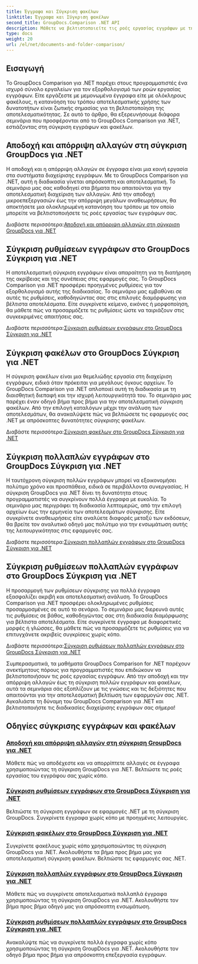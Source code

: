 ```yaml
---
title: Έγγραφα και Σύγκριση φακέλων
linktitle: Έγγραφα και Σύγκριση φακέλων
second_title: GroupDocs.Comparison .NET API
description: Μάθετε να βελτιστοποιείτε τις ροές εργασίας εγγράφων με τη σύγκριση GroupDocs για εκπαιδευτικά προγράμματα .NET. Αποδεχτείτε, απορρίψτε τις αλλαγές και συγκρίνετε έγγραφα και φακέλους χωρίς κόπο.
type: docs
weight: 20
url: /el/net/documents-and-folder-comparison/
---
```

## Εισαγωγή

Το GroupDocs Comparison για .NET παρέχει στους προγραμματιστές ένα ισχυρό σύνολο εργαλείων για τον εξορθολογισμό των ροών εργασίας εγγράφων. Είτε εργάζεστε με μεμονωμένα έγγραφα είτε με ολόκληρους φακέλους, η κατανόηση του τρόπου αποτελεσματικής χρήσης των δυνατοτήτων είναι ζωτικής σημασίας για τη βελτιστοποίηση της αποτελεσματικότητας. Σε αυτό το άρθρο, θα εξερευνήσουμε διάφορα σεμινάρια που προσφέρονται από το GroupDocs Comparison για .NET, εστιάζοντας στη σύγκριση εγγράφων και φακέλων.

## Αποδοχή και απόρριψη αλλαγών στη σύγκριση GroupDocs για .NET

Η αποδοχή και η απόρριψη αλλαγών σε έγγραφα είναι μια κοινή εργασία στα συστήματα διαχείρισης εγγράφων. Με το GroupDocs Comparison για .NET, αυτή η διαδικασία γίνεται απρόσκοπτη και αποτελεσματική. Το σεμινάριο μας σας καθοδηγεί στα βήματα που απαιτούνται για την αποτελεσματική διαχείριση των αλλαγών. Από την αποδοχή μικροεπεξεργασιών έως την απόρριψη μεγάλων αναθεωρήσεων, θα αποκτήσετε μια ολοκληρωμένη κατανόηση του τρόπου με τον οποίο μπορείτε να βελτιστοποιήσετε τις ροές εργασίας των εγγράφων σας.

 Διαβάστε περισσότερα:[Αποδοχή και απόρριψη αλλαγών στη σύγκριση GroupDocs για .NET](./accept-reject-changes-dotnet/)

## Σύγκριση ρυθμίσεων εγγράφων στο GroupDocs Σύγκριση για .NET

Η αποτελεσματική σύγκριση εγγράφων είναι απαραίτητη για τη διατήρηση της ακρίβειας και της συνέπειας στις εφαρμογές σας. Το GroupDocs Comparison για .NET προσφέρει προηγμένες ρυθμίσεις για τον εξορθολογισμό αυτής της διαδικασίας. Το σεμινάριο μας εμβαθύνει σε αυτές τις ρυθμίσεις, καθοδηγώντας σας στις επιλογές διαμόρφωσης για βέλτιστα αποτελέσματα. Είτε συγκρίνετε κείμενο, εικόνες ή μορφοποίηση, θα μάθετε πώς να προσαρμόζετε τις ρυθμίσεις ώστε να ταιριάζουν στις συγκεκριμένες απαιτήσεις σας.

 Διαβάστε περισσότερα:[Σύγκριση ρυθμίσεων εγγράφων στο GroupDocs Σύγκριση για .NET](./compare-documents-settings-dotnet/)

## Σύγκριση φακέλων στο GroupDocs Σύγκριση για .NET

Η σύγκριση φακέλων είναι μια θεμελιώδης εργασία στη διαχείριση εγγράφων, ειδικά όταν πρόκειται για μεγάλους όγκους αρχείων. Το GroupDocs Comparison για .NET απλοποιεί αυτή τη διαδικασία με τη διαισθητική διεπαφή και την ισχυρή λειτουργικότητά του. Το σεμινάριο μας παρέχει έναν οδηγό βήμα προς βήμα για την αποτελεσματική σύγκριση φακέλων. Από την επιλογή καταλόγων μέχρι την ανάλυση των αποτελεσμάτων, θα ανακαλύψετε πώς να βελτιώσετε τις εφαρμογές σας .NET με απρόσκοπτες δυνατότητες σύγκρισης φακέλων.

 Διαβάστε περισσότερα:[Σύγκριση φακέλων στο GroupDocs Σύγκριση για .NET](./compare-folders-dotnet/)

## Σύγκριση πολλαπλών εγγράφων στο GroupDocs Σύγκριση για .NET

Η ταυτόχρονη σύγκριση πολλών εγγράφων μπορεί να εξοικονομήσει πολύτιμο χρόνο και προσπάθεια, ειδικά σε περιβάλλοντα συνεργασίας. Η σύγκριση GroupDocs για .NET δίνει τη δυνατότητα στους προγραμματιστές να συγκρίνουν πολλά έγγραφα με ευκολία. Το σεμινάριο μας περιγράφει τη διαδικασία λεπτομερώς, από την επιλογή αρχείων έως την ερμηνεία των αποτελεσμάτων σύγκρισης. Είτε συγκρίνετε αναθεωρήσεις είτε αναλύετε διαφορές μεταξύ των εκδόσεων, θα βρείτε τον αναλυτικό οδηγό μας πολύτιμο για την ενσωμάτωση αυτής της λειτουργικότητας στις εφαρμογές σας.

 Διαβάστε περισσότερα:[Σύγκριση πολλαπλών εγγράφων στο GroupDocs Σύγκριση για .NET](./compare-multiple-documents-dotnet/)

## Σύγκριση ρυθμίσεων πολλαπλών εγγράφων στο GroupDocs Σύγκριση για .NET

Η προσαρμογή των ρυθμίσεων σύγκρισης για πολλά έγγραφα εξασφαλίζει ακριβή και αποτελεσματική ανάλυση. Το GroupDocs Comparison για .NET προσφέρει ολοκληρωμένες ρυθμίσεις προσαρμοσμένες σε αυτό το σενάριο. Το σεμινάριο μας διερευνά αυτές τις ρυθμίσεις σε βάθος, καθοδηγώντας σας στη διαδικασία διαμόρφωσης για βέλτιστα αποτελέσματα. Είτε συγκρίνετε έγγραφα με διαφορετικές μορφές ή γλώσσες, θα μάθετε πώς να προσαρμόζετε τις ρυθμίσεις για να επιτυγχάνετε ακριβείς συγκρίσεις χωρίς κόπο.

 Διαβάστε περισσότερα:[Σύγκριση ρυθμίσεων πολλαπλών εγγράφων στο GroupDocs Σύγκριση για .NET](./compare-multiple-documents-settings-dotnet/)

Συμπερασματικά, τα μαθήματα GroupDocs Comparison for .NET παρέχουν ανεκτίμητους πόρους για προγραμματιστές που επιδιώκουν να βελτιστοποιήσουν τις ροές εργασίας εγγράφων. Από την αποδοχή και την απόρριψη αλλαγών έως τη σύγκριση πολλών εγγράφων και φακέλων, αυτά τα σεμινάρια σάς εξοπλίζουν με τις γνώσεις και τις δεξιότητες που απαιτούνται για την αποτελεσματική βελτίωση των εφαρμογών σας .NET. Αγκαλιάστε τη δύναμη του GroupDocs Comparison για .NET και βελτιστοποιήστε τις διαδικασίες διαχείρισης εγγράφων σας σήμερα!
## Οδηγίες σύγκρισης εγγράφων και φακέλων
### [Αποδοχή και απόρριψη αλλαγών στη σύγκριση GroupDocs για .NET](./accept-reject-changes-dotnet/)
Μάθετε πώς να αποδέχεστε και να απορρίπτετε αλλαγές σε έγγραφα χρησιμοποιώντας τη σύγκριση GroupDocs για .NET. Βελτιώστε τις ροές εργασίας του εγγράφου σας χωρίς κόπο.
### [Σύγκριση ρυθμίσεων εγγράφων στο GroupDocs Σύγκριση για .NET](./compare-documents-settings-dotnet/)
Βελτιώστε τη σύγκριση εγγράφων σε εφαρμογές .NET με τη σύγκριση GroupDocs. Συγκρίνετε έγγραφα χωρίς κόπο με προηγμένες λειτουργίες.
### [Σύγκριση φακέλων στο GroupDocs Σύγκριση για .NET](./compare-folders-dotnet/)
Συγκρίνετε φακέλους χωρίς κόπο χρησιμοποιώντας τη σύγκριση GroupDocs για .NET. Ακολουθήστε τα βήμα προς βήμα μας για αποτελεσματική σύγκριση φακέλων. Βελτιώστε τις εφαρμογές σας .NET.
### [Σύγκριση πολλαπλών εγγράφων στο GroupDocs Σύγκριση για .NET](./compare-multiple-documents-dotnet/)
Μάθετε πώς να συγκρίνετε αποτελεσματικά πολλαπλά έγγραφα χρησιμοποιώντας τη σύγκριση GroupDocs για .NET. Ακολουθήστε τον βήμα προς βήμα οδηγό μας για απρόσκοπτη ενσωμάτωση.
### [Σύγκριση ρυθμίσεων πολλαπλών εγγράφων στο GroupDocs Σύγκριση για .NET](./compare-multiple-documents-settings-dotnet/)
Ανακαλύψτε πώς να συγκρίνετε πολλά έγγραφα χωρίς κόπο χρησιμοποιώντας τη σύγκριση GroupDocs για .NET. Ακολουθήστε τον οδηγό βήμα προς βήμα για απρόσκοπτη επεξεργασία εγγράφων.